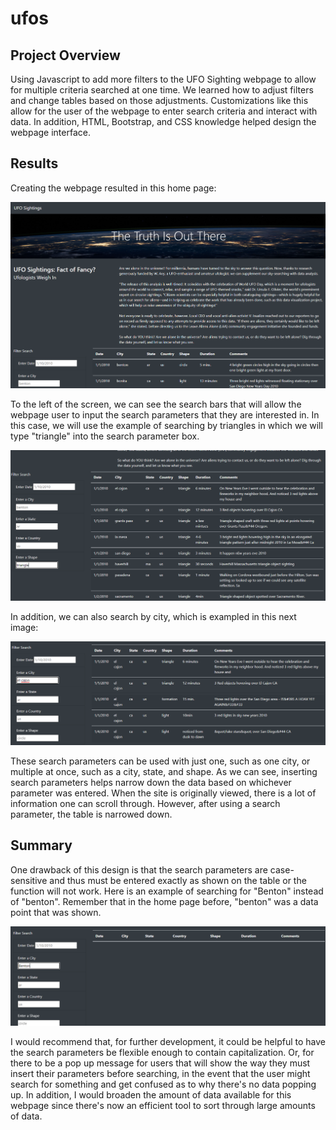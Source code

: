 # ufos

## Project Overview
Using Javascript to add more filters to the UFO Sighting webpage to allow for multiple criteria searched at one time. We learned how to adjust filters and change tables based on those adjustments. Customizations like this allow for the user of the webpage to enter search criteria and interact with data. In addition, HTML, Bootstrap, and CSS knowledge helped design the webpage interface.

## Results 
Creating the webpage resulted in this home page:

![webpage_home](/static/images/webpage_home.png)

To the left of the screen, we can see the search bars that will allow the webpage user to input the search parameters that they are interested in. In this case, we will use the example of searching by triangles in which we will type "triangle" into the search parameter box.

![filter_shape](/static/images/filter_shape.png)

In addition, we can also search by city, which is exampled in this next image:

![filter_city](/static/images/filter_city.png)

These search parameters can be used with just one, such as one city, or multiple at once, such as a city, state, and shape. As we can see, inserting search parameters helps narrow down the data based on whichever parameter was entered. When the site is originally viewed, there is a lot of information one can scroll through. However, after using a search parameter, the table is narrowed down. 

## Summary
One drawback of this design is that the search parameters are case-sensitive and thus must be entered exactly as shown on the table or the function will not work. Here is an example of searching for "Benton" instead of "benton". Remember that in the home page before, "benton" was a data point that was shown. 

![drawback_example](/static/images/drawback_example.png)

I would recommend that, for further development, it could be helpful to have the search parameters be flexible enough to contain capitalization. Or, for there to be a pop up message for users that will show the way they must insert their parameters before searching, in the event that the user might search for something and get confused as to why there's no data popping up. In addition, I would broaden the amount of data available for this webpage since there's now an efficient tool to sort through large amounts of data. 
